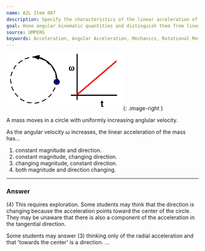 ```yaml
---
name: A2L Item 087
description: Specify the characteristics of the linear acceleration of a body having uniform angular acceleration.
goal: Hone angular kinematic quantities and distinguish them from linear kinematic quantities.
source: UMPERG
keywords: Acceleration, Angular Acceleration, Mechanics, Rotational Motion
---
```


![Item087_fig1.gif](../images/Item087_fig1.gif){: .image-right } 

A mass moves in a circle with uniformly increasing anglular velocity.

As the angular velocity &omega; increases, the linear acceleration of
the mass has...

1. constant magnitude and direction.
2. constant magnitude, changing direction.
3. changing magnitude, constant direction.
4. both magnitude and direction changing.

<hr/>

### Answer

(4) This requires exploration. Some students may think that the
direction is changing because the acceleration points toward the center
of the circle. They may be unaware that there is also a component of the
acceleration in the tangential direction.

Some students may answer (3) thinking only of the radial acceleration
and that 'towards the center' is a direction.
...
